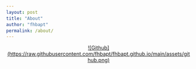 ```yaml
---
layout: post
title: "About"
author: "fhbapt"
permalink: /about/
---
```


<center>
<a href="https://github.com/fhbapt">![Github](https://raw.githubusercontent.com/fhbapt/fhbapt.github.io/main/assets/github.png)
</center>
